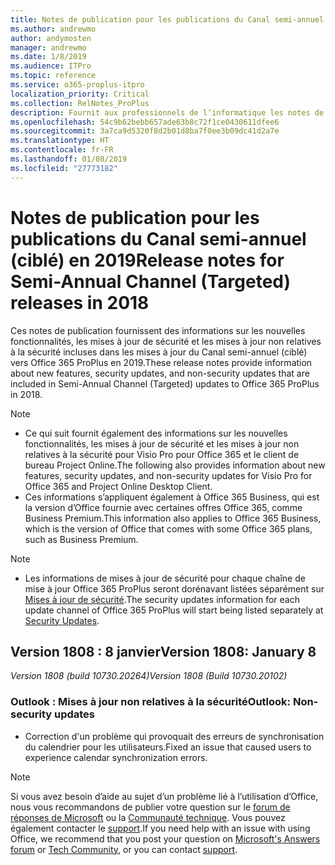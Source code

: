 ```yaml
---
title: Notes de publication pour les publications du Canal semi-annuel (ciblé) en 2019
ms.author: andrewmo
author: andymosten
manager: andrewmo
ms.date: 1/8/2019
ms.audience: ITPro
ms.topic: reference
ms.service: o365-proplus-itpro
localization_priority: Critical
ms.collection: RelNotes_ProPlus
description: Fournit aux professionnels de l’informatique les notes de publication pour les versions du Canal semi-annuel (ciblé) pour Office 365 ProPlus en 2019
ms.openlocfilehash: 54c9b62bebb657ade63b8c72f1ce0430611dfee6
ms.sourcegitcommit: 3a7ca9d5320f8d2b01d8ba7f0ee3b09dc41d2a7e
ms.translationtype: HT
ms.contentlocale: fr-FR
ms.lasthandoff: 01/08/2019
ms.locfileid: "27773182"
---
```

# <a name="release-notes-for-semi-annual-channel-targeted-releases-in-2019"></a><span data-ttu-id="3d1a8-103">Notes de publication pour les publications du Canal semi-annuel (ciblé) en 2019</span><span class="sxs-lookup"><span data-stu-id="3d1a8-103">Release notes for Semi-Annual Channel (Targeted) releases in 2018</span></span>

<span data-ttu-id="3d1a8-104">Ces notes de publication fournissent des informations sur les nouvelles fonctionnalités, les mises à jour de sécurité et les mises à jour non relatives à la sécurité incluses dans les mises à jour du Canal semi-annuel (ciblé) vers Office 365 ProPlus en 2019.</span><span class="sxs-lookup"><span data-stu-id="3d1a8-104">These release notes provide information about new features, security updates, and non-security updates that are included in Semi-Annual Channel (Targeted) updates to Office 365 ProPlus in 2018.</span></span>
 
> [!NOTE]
> - <span data-ttu-id="3d1a8-105">Ce qui suit fournit également des informations sur les nouvelles fonctionnalités, les mises à jour de sécurité et les mises à jour non relatives à la sécurité pour Visio Pro pour Office 365 et le client de bureau Project Online.</span><span class="sxs-lookup"><span data-stu-id="3d1a8-105">The following also provides information about new features, security updates, and non-security updates for Visio Pro for Office 365 and Project Online Desktop Client.</span></span>
> - <span data-ttu-id="3d1a8-106">Ces informations s’appliquent également à Office 365 Business, qui est la version d’Office fournie avec certaines offres Office 365, comme Business Premium.</span><span class="sxs-lookup"><span data-stu-id="3d1a8-106">This information also applies to Office 365 Business, which is the version of Office that comes with some Office 365 plans, such as Business Premium.</span></span>

 
> [!NOTE]
> - <span data-ttu-id="3d1a8-107">Les informations de mises à jour de sécurité pour chaque chaîne de mise à jour Office 365 ProPlus seront dorénavant listées séparément sur [Mises à jour de sécurité](office365-proplus-security-updates.md).</span><span class="sxs-lookup"><span data-stu-id="3d1a8-107">The security updates information for each update channel of Office 365 ProPlus will start being listed separately at [Security Updates](office365-proplus-security-updates.md).</span></span>


## <a name="version-1808-january-8"></a><span data-ttu-id="3d1a8-108">Version 1808 : 8 janvier</span><span class="sxs-lookup"><span data-stu-id="3d1a8-108">Version 1808: January 8</span></span>
<span data-ttu-id="3d1a8-109">*Version 1808 (build 10730.20264)*</span><span class="sxs-lookup"><span data-stu-id="3d1a8-109">*Version 1808 (Build 10730.20102)*</span></span> 

### <a name="outlook-non-security-updates"></a><span data-ttu-id="3d1a8-110">Outlook : Mises à jour non relatives à la sécurité</span><span class="sxs-lookup"><span data-stu-id="3d1a8-110">Outlook: Non-security updates</span></span> 

- <span data-ttu-id="3d1a8-111">Correction d'un problème qui provoquait des erreurs de synchronisation du calendrier pour les utilisateurs.</span><span class="sxs-lookup"><span data-stu-id="3d1a8-111">Fixed an issue that caused users to experience calendar synchronization errors.</span></span>


> [!NOTE]
> <span data-ttu-id="3d1a8-112">Si vous avez besoin d’aide au sujet d’un problème lié à l’utilisation d’Office, nous vous recommandons de publier votre question sur le [forum de réponses de Microsoft](https://answers.microsoft.com/) ou la [Communauté technique](https://techcommunity.microsoft.com/). Vous pouvez également contacter le [support](https://support.microsoft.com/contactus).</span><span class="sxs-lookup"><span data-stu-id="3d1a8-112">If you need help with an issue with using Office, we recommend that you post your question on [Microsoft's Answers forum](https://answers.microsoft.com/) or [Tech Community](https://techcommunity.microsoft.com/), or you can contact [support](https://support.microsoft.com/contactus).</span></span>
